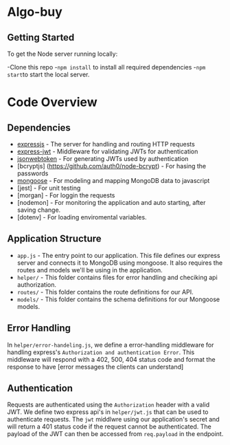 # Algo-buy

## Getting Started
To get the Node server running locally:

-Clone this repo
-`npm install` to install all required dependencies
-`npm start`to start the local server.


# Code Overview

## Dependencies

- [expressjs](https://github.com/expressjs/express) - The server for handling and routing HTTP requests
- [express-jwt](https://github.com/auth0/express-jwt) - Middleware for validating JWTs for authentication
- [jsonwebtoken](https://github.com/auth0/node-jsonwebtoken) - For generating JWTs used by authentication
- [bcryptjs] (https://github.com/auth0/node-bcrypt) - For hasing the passwords
- [mongoose](https://github.com/Automattic/mongoose) - For modeling and mapping MongoDB data to javascript 
- [jest] - For unit testing
- [morgan] - For loggin the requests
- [nodemon] - For monitoring the application and auto starting, after saving change. 
- [dotenv] - For loading enviromental variables.

## Application Structure

- `app.js` - The entry point to our application. This file defines our express server and connects it to MongoDB using mongoose. It also requires the routes and models we'll be using in the application.
- `helper/` - This folder contains files for error handling and checiking api authorization.
- `routes/` - This folder contains the route definitions for our API.
- `models/` - This folder contains the schema definitions for our Mongoose models.

## Error Handling

In `helper/error-handeling.js`, we define a error-handling middleware for handling express's `Authorization and authentication Error`. This middleware will respond with a 402, 500, 404 status code and format the response to have [error messages the clients can understand]

## Authentication

Requests are authenticated using the `Authorization` header with a valid JWT. We define two express api's in `helper/jwt.js` that can be used to authenticate requests. The `jwt` middlwre using our application's secret and will return a 401 status code if the request cannot be authenticated. The payload of the JWT can then be accessed from `req.payload` in the endpoint.


<br />
